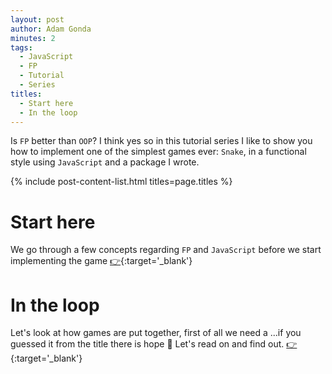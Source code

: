 ```yaml
---
layout: post
author: Adam Gonda
minutes: 2
tags:
  - JavaScript
  - FP
  - Tutorial
  - Series
titles:
  - Start here
  - In the loop
---
```


Is `FP` better than `OOP`? I think yes so in this tutorial series I like to
show you how to implement one of the simplest games ever:
`Snake`, in a functional style using `JavaScript` and a package I wrote.

{% include post-content-list.html titles=page.titles %}

# Start here

We go through a few concepts regarding `FP` and `JavaScript`
before we start implementing the game [👉](/2022/06/14/Start-here.html){:target='_blank'}

# In the loop

Let's look at how games are put together, first of all we
need a ...if you guessed it from the title there is hope 🤠
Let's read on and find out. [👉](/2022/06/15/In-the-loop.html){:target='_blank'}

